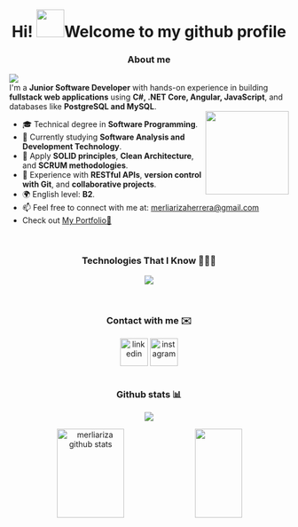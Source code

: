 <h1 align="center"> Hi! <img src="https://emojis.slackmojis.com/emojis/images/1577305505/7373/hand_wave.gif?1577305505" width="50" />Welcome to my github profile</h1>
<span align="center">

<h3 align="center"> About me </h3>
<div align="left">
  <img src="https://readme-typing-svg.herokuapp.com?font=Architects+Daughter&color=5896AA&size=27&center=false&lines=I+am+Merli+Ariza...;I+am+18+years+old...;Eager+to+learn,+grow,+and+create...."/><br>
I'm a <strong>Junior Software Developer</strong> with hands-on experience in building <strong>fullstack web applications</strong> using <strong>C#, .NET Core, Angular, JavaScript</strong>, and databases like <strong>PostgreSQL and MySQL</strong>.<br> <img height="150" src="https://media1.tenor.com/m/_DOBjnGspYAAAAAC/code-coding.gif" align="right" />

  - 🎓 Technical degree in **Software Programming**.
  - 🌱 Currently studying **Software Analysis and Development Technology**.
  - 🧩 Apply **SOLID principles**, **Clean Architecture**, and **SCRUM methodologies**.  
  - 🔗 Experience with **RESTful APIs**, **version control with Git**, and **collaborative projects**.  
  - 🌍 English level: **B2**.  
  - 📫 Feel free to connect with me at: <a href="mailto:merliarizaherrera@gmail.com">merliarizaherrera@gmail.com</a>
  - Check out <a href="https://merliariza.github.io/portafolio-merliariza/">My Portfolio💼</a></br>
</div>
<br>
<h3 align="center"> Technologies That I Know 👩🏻‍💻</h3>

<p align="center">
  <a href="https://skillicons.dev">
    <img src="https://skillicons.dev/icons?i=html,css,js,angular,tailwind,bootstrap,python,nodejs,dotnet,mysql,postgresql,git,github,vscode,linux,postman,figma" />
  </a>
</p>

<br>
<h3 align="center">Contact with me ✉️</h3>
<p align="center">
<a href="https://www.linkedin.com/in/merliariza/" target="blank"><img align="center" src="https://user-images.githubusercontent.com/88904952/234979284-68c11d7f-1acc-4f0c-ac78-044e1037d7b0.png" alt="linkedin" height="50" width="50" /></a>
<a href="https://www.instagram.com/merli_ariza_/" target="blank"><img align="center" src="https://user-images.githubusercontent.com/88904952/234981169-2dd1e58f-4b7e-468c-8213-034ba62156c3.png" alt="instagram" height="50" width="50" /></a>
</br>
<br>
<h3 align="center">Github stats 📊</h3>
<div align="center">  
  <p align="center">
  <img src="https://github-profile-trophy.vercel.app/?username=merliariza&theme=onestar&row=2&no-bg=true&column=3&margin-w=15&margin-h=15" />
</p>
  <img width="49%" height="160px" src="https://github-readme-stats.vercel.app/api?username=merliariza&show_icons=true&count_private=true&hide_border=true&title_color=5896AA&icon_color=5896AA&text_color=5896AA" alt="merliariza github stats" /> 
  <img width="41%" height="160px" src="https://github-readme-stats.vercel.app/api/top-langs/?username=merliariza&layout=compact&hide_border=true&title_color=5896AA&text_color=5896AA" />

</div>

